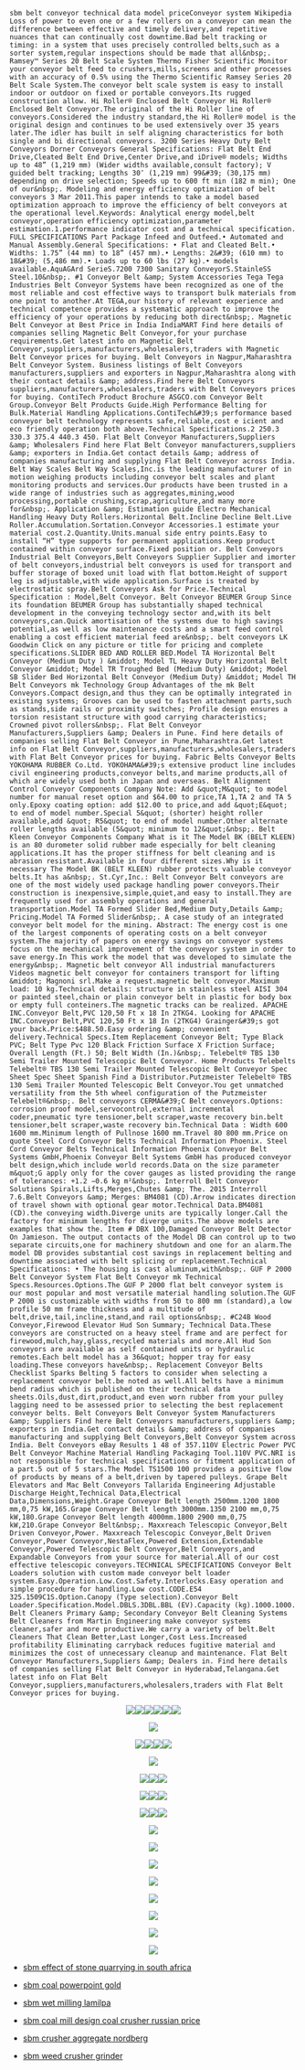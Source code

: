 
```
sbm belt conveyor technical data model priceConveyor system Wikipedia Loss of power to even one or a few rollers on a conveyor can mean the difference between effective and timely delivery,and repetitive nuances that can continually cost downtime.Bad belt tracking or timing: in a system that uses precisely controlled belts,such as a sorter system,regular inspections should be made that all&nbsp;. Ramsey™ Series 20 Belt Scale System Thermo Fisher Scientific Monitor your conveyor belt feed to crushers,mills,screens and other processes with an accuracy of 0.5% using the Thermo Scientific Ramsey Series 20 Belt Scale System.The conveyor belt scale system is easy to install indoor or outdoor on fixed or portable conveyors.Its rugged construction allow. Hi Roller® Enclosed Belt Conveyor Hi Roller® Enclosed Belt Conveyor.The original of the Hi Roller line of conveyors.Considered the industry standard,the Hi Roller® model is the original design and continues to be used extensively over 35 years later.The idler has built in self aligning characteristics for both single and bi directional conveyors. 3200 Series Heavy Duty Belt Conveyors Dorner Conveyors General Specifications: Flat Belt End Drive,Cleated Belt End Drive,Center Drive,and iDrive® models; Widths up to 48” (1,219 mm) (Wider widths available,consult factory); V guided belt tracking; Lengths 30″ (1,219 mm) 99&#39; (30,175 mm) depending on drive selection; Speeds up to 600 ft min (182 m min); One of our&nbsp;. Modeling and energy efficiency optimization of belt conveyors 3 Mar 2011.This paper intends to take a model based optimization approach to improve the efficiency of belt conveyors at the operational level.Keywords: Analytical energy model,belt conveyor,operation efficiency optimization,parameter estimation.1.performance indicator cost and a technical specification. FULL SPECIFICATIONS Part Package Infeed and Outfeed.• Automated and Manual Assembly.General Specifications: • Flat and Cleated Belt.• Widths: 1.75” (44 mm) to 18” (457 mm).• Lengths: 2&#39; (610 mm) to 18&#39; (5,486 mm).• Loads up to 60 lbs (27 kg).• models available.AquAGArd SerieS.7200 7300 Sanitary ConveyorS.StainleSS Steel.10&nbsp;. #1 Conveyor Belt &amp; System Accessories Tega Tega Industries Belt Conveyor Systems have been recognized as one of the most reliable and cost effective ways to transport bulk materials from one point to another.At TEGA,our history of relevant experience and technical competence provides a systematic approach to improve the efficiency of your operations by reducing both direct&nbsp;. Magnetic Belt Conveyor at Best Price in India IndiaMART Find here details of companies selling Magnetic Belt Conveyor,for your purchase requirements.Get latest info on Magnetic Belt Conveyor,suppliers,manufacturers,wholesalers,traders with Magnetic Belt Conveyor prices for buying. Belt Conveyors in Nagpur,Maharashtra Belt Conveyor System. Business listings of Belt Conveyors manufacturers,suppliers and exporters in Nagpur,Maharashtra along with their contact details &amp; address.Find here Belt Conveyors suppliers,manufacturers,wholesalers,traders with Belt Conveyors prices for buying. ContiTech Product Brochure ASGCO.com Conveyor Belt Group.Conveyor Belt Products Guide.High Performance Belting for Bulk.Material Handling Applications.ContiTech&#39;s performance based conveyor belt technology represents safe,reliable,cost e icient and eco friendly operation both above.Technical Specifications.2 250.3 330.3 375.4 440.3 450. Flat Belt Conveyor Manufacturers,Suppliers &amp; Wholesalers Find here Flat Belt Conveyor manufacturers,suppliers &amp; exporters in India.Get contact details &amp; address of companies manufacturing and supplying Flat Belt Conveyor across India. Belt Way Scales Belt Way Scales,Inc.is the leading manufacturer of in motion weighing products including conveyor belt scales and plant monitoring products and services.Our products have been trusted in a wide range of industries such as aggregates,mining,wood processing,portable crushing,scrap,agriculture,and many more for&nbsp;. Application &amp; Estimation guide Electro Mechanical Handling Heavy Duty Rollers.Horizontal Belt.Incline Decline Belt.Live Roller.Accumulation.Sortation.Conveyor Accessories.1 estimate your material cost.2.Quantity.Units.manual side entry points.Easy to install “H” type supports for permanent applications.Keep product contained within conveyor surface.Fixed position or. Belt Conveyors Industrial Belt Conveyors,Belt Conveyors Supplier Supplier and imorter of belt conveyors,industrial belt conveyors is used for transport and buffer storage of boxed unit load with flat bottom.Height of support leg is adjustable,with wide application.Surface is treated by electrostatic spray.Belt Conveyors Ask for Price.Technical Specification : Model,Belt Conveyor. Belt Conveyor BEUMER Group Since its foundation BEUMER Group has substantially shaped technical development in the conveying technology sector and,with its belt conveyors,can.Quick amortisation of the systems due to high savings potential,as well as low maintenance costs and a smart feed control enabling a cost efficient material feed are&nbsp;. belt conveyors LK Goodwin Click on any picture or title for pricing and complete specifications.SLIDER BED AND ROLLER BED.Model TA Horizontal Belt Conveyor (Medium Duty ) &middot; Model TL Heavy Duty Horizontal Belt Conveyor &middot; Model TR Troughed Bed (Medium Duty) &middot; Model SB Slider Bed Horizontal Belt Conveyor (Medium Duty) &middot; Model TH Belt Conveyors mk Technology Group Advantages of the mk Belt Conveyors.Compact design,and thus they can be optimally integrated in existing systems; Grooves can be used to fasten attachment parts,such as stands,side rails or proximity switches; Profile design ensures a torsion resistant structure with good carrying characteristics; Crowned pivot rollers&nbsp;. Flat Belt Conveyor Manufacturers,Suppliers &amp; Dealers in Pune. Find here details of companies selling Flat Belt Conveyor in Pune,Maharashtra.Get latest info on Flat Belt Conveyor,suppliers,manufacturers,wholesalers,traders with Flat Belt Conveyor prices for buying. Fabric Belts Conveyor Belts YOKOHAMA RUBBER Co.Ltd. YOKOHAMA&#39;s extensive product line includes civil engineering products,conveyor belts,and marine products,all of which are widely used both in Japan and overseas. Belt Alignment Control Conveyor Components Company Note: Add &quot;M&quot; to model number for manual reset option and $64.00 to price,TA 1,TA 2 and TA 5 only.Epoxy coating option: add $12.00 to price,and add &quot;E&quot; to end of model number.Special 5&quot; (shorter) height roller available,add &quot; R5&quot; to end of model number.Other alternate roller lengths available (5&quot; minimum to 12&quot;&nbsp;. Belt Kleen Conveyor Components Company What is it The Model BK (BELT KLEEN) is an 80 durometer solid rubber made especially for belt cleaning applications.It has the proper stiffness for belt cleaning and is abrasion resistant.Available in four different sizes.Why is it necessary The Model BK (BELT KLEEN) rubber protects valuable conveyor belts.It has a&nbsp;. St.Cyr,Inc.: Belt Conveyor Belt conveyors are one of the most widely used package handling power conveyors.Their construction is inexpensive,simple,quiet,and easy to install.They are frequently used for assembly operations and general transportation.Model TA Formed Slider Bed,Medium Duty,Details &amp; Pricing.Model TA Formed Slider&nbsp;. A case study of an integrated conveyor belt model for the mining. Abstract: The energy cost is one of the largest components of operating costs on a belt conveyor system.The majority of papers on energy savings on conveyor systems focus on the mechanical improvement of the conveyor system in order to save energy.In This work the model that was developed to simulate the energy&nbsp;. Magnetic belt conveyor All industrial manufacturers Videos magnetic belt conveyor for containers transport for lifting &middot; Magnoni srl.Make a request.magnetic belt conveyor.Maximum load: 10 kg.Technical details: structure in stainless steel AISI 304 or painted steel,chain or plain conveyor belt in plastic for body box or empty full conteiners.The magnetic tracks can be realized. APACHE INC.Conveyor Belt,PVC 120,50 Ft x 18 In 2TKG4. Looking for APACHE INC.Conveyor Belt,PVC 120,50 Ft x 18 In (2TKG4) Grainger&#39;s got your back.Price:$488.50.Easy ordering &amp; convenient delivery.Technical Specs.Item Replacement Conveyor Belt; Type Black PVC; Belt Type Pvc 120 Black Friction Surface X Friction Surface; Overall Length (Ft.) 50; Belt Width (In.)&nbsp;. Telebelt® TBS 130 Semi Trailer Mounted Telescopic Belt Conveyor. Home Products Telebelts Telebelt® TBS 130 Semi Trailer Mounted Telescopic Belt Conveyor Spec Sheet Spec Sheet Spanish Find a Distributor.Putzmeister Telebelt® TBS 130 Semi Trailer Mounted Telescopic Belt Conveyor.You get unmatched versatility from the 5th wheel configuration of the Putzmeister Telebelt®&nbsp;. Belt conveyors CERMA&#39;C Belt conveyors.Options: corrosion proof model,servocontrol,external incremental coder,pneumatic tyre tensioner,belt scraper,waste recovery bin.belt tensioner,belt scraper,waste recovery bin.Technical Data : Width 600 1600 mm.Minimum length of Pullnose 1600 mm.Travel 80 800 mm.Price on quote Steel Cord Conveyor Belts Technical Information Phoenix. Steel Cord Conveyor Belts Technical Information Phoenix Conveyor Belt Systems GmbH,Phoenix Conveyor Belt Systems GmbH has produced conveyor belt design,which include world records.Data on the size parameter m&quot;G apply only for the cover gauges as listed providing the range of tolerances: +1.2 −0.6 kg m²&nbsp;. Interroll Belt Conveyor Solutions Spirals,Lifts,Merges,Chutes &amp; The. 2015 Interroll 7.6.Belt Conveyors &amp; Merges: BM4081 (CD).Arrow indicates direction of travel shown with optional gear motor.Technical Data.BM4081 (CD).the conveying width.Diverge units are typically longer.Call the factory for minimum lengths for diverge units.The above models are examples that show the. Item # DBX 100,Damaged Conveyor Belt Detector On Jamieson. The output contacts of the Model DB can control up to two separate circuits,one for machinery shutdown and one for an alarm.The model DB provides substantial cost savings in replacement belting and downtime associated with belt splicing or replacement.Technical Specifications: • The housing is cast aluminum,with&nbsp;. GUF P 2000 Belt Conveyor System Flat Belt Conveyor mk Technical Specs.Resources.Options.The GUF P 2000 flat belt conveyor system is our most popular and most versatile material handling solution.The GUF P 2000 is customizable with widths from 50 to 800 mm (standard),a low profile 50 mm frame thickness and a multitude of belt,drive,tail,incline,stand,and rail options&nbsp;. #C24B Wood Conveyor,Firewood Elevator Hud Son Summary; Technical Data.These conveyors are constructed on a heavy steel frame and are perfect for firewood,mulch,hay,glass,recycled materials and more.All Hud Son conveyors are available as self contained units or hydraulic remotes.Each belt model has a 36&quot; hopper tray for easy loading.These conveyors have&nbsp;. Replacement Conveyor Belts Checklist Sparks Belting 5 factors to consider when selecting a replacement conveyor belt.be noted as well.All belts have a minimum bend radius which is published on their technical data sheets.Oils,dust,dirt,product,and even worn rubber from your pulley lagging need to be assessed prior to selecting the best replacement conveyor belts. Belt Conveyors Belt Conveyor System Manufacturers &amp; Suppliers Find here Belt Conveyors manufacturers,suppliers &amp; exporters in India.Get contact details &amp; address of companies manufacturing and supplying Belt Conveyors,Belt Conveyor System across India. Belt Conveyors eBay Results 1 48 of 357.110V Electric Power PVC Belt Conveyor Machine Material Handling Packaging Tool.110V PVC.NRI is not responsible for technical specifications or fitment application of a part.5 out of 5 stars.The Model TS1500 100 provides a positive flow of products by means of a belt,driven by tapered pulleys. Grape Belt Elevators and Mac Belt Conveyors Tallarida Engineering Adjustable Discharge Height,Technical Data,Electrical Data,Dimensions,Weight.Grape Conveyor Belt length 2500mm.1200 1800 mm,0,75 kW,165.Grape Conveyor Belt length 3000mm.1350 2100 mm,0,75 kW,180.Grape Conveyor Belt length 4000mm.1800 2900 mm,0,75 kW,210.Grape Conveyor Belt&nbsp;. Maxxreach Telescopic Conveyor,Belt Driven Conveyor,Power. Maxxreach Telescopic Conveyor,Belt Driven Conveyor,Power Conveyor,NestaFlex,Powered Extension,Extendable Conveyor,Powered Telescopic Belt Conveyor,Belt Conveyors,and Expandable Conveyors from your source for material.All of our cost effective telescopic conveyors.TECHNICAL SPECIFICATIONS Conveyor Belt Loaders solution with custom made conveyor belt loader system.Easy.Operation.Low.Cost.Safety.Interlocks.Easy operation and simple procedure for handling.Low cost.CODE.E54 325.1509C1S.Option.Canopy (Type selection).Conveyor Belt Loader.Specification.Model.DBLS.3DBL.BBL (EV).Capacity (kg).1000.1000. Belt Cleaners Primary &amp; Secondary Conveyor Belt Cleaning Systems Belt Cleaners from Martin Engineering make conveyor systems cleaner,safer and more productive.We carry a variety of belt.Belt Cleaners That Clean Better,Last Longer,Cost Less.Increased profitability Eliminating carryback reduces fugitive material and minimizes the cost of unnecessary cleanup and maintenance. Flat Belt Conveyor Manufacturers,Suppliers &amp; Dealers in. Find here details of companies selling Flat Belt Conveyor in Hyderabad,Telangana.Get latest info on Flat Belt Conveyor,suppliers,manufacturers,wholesalers,traders with Flat Belt Conveyor prices for buying. 
```

<div align="center">
  
<a rel="nofollow" href="https://m.shibang-china.com?f=github&k=sbm+belt+conveyor+technical+data+model+price"><img src="https://static.shibang-china.com/en/l.png"></a><img src="https://static.shibang-china.com/en/hw.png"><a rel="nofollow" href="https://m.shibang-china.com/product/?f=github&k=sbm+belt+conveyor+technical+data+model+price"><img src="https://static.shibang-china.com/en/p.png"></a><a rel="nofollow" href="https://m.shibang-china.com/cases/?f=github&k=sbm+belt+conveyor+technical+data+model+price"><img src="https://static.shibang-china.com/en/c.png"></a><a rel="nofollow" href="https://m.shibang-china.com/news/?f=github&k=sbm+belt+conveyor+technical+data+model+price"><img src="https://static.shibang-china.com/en/n.png"></a><a rel="nofollow" href="https://m.shibang-china.com?f=github&k=sbm+belt+conveyor+technical+data+model+price"><img src="https://static.shibang-china.com/en/m.png"></a>

<a rel="nofollow" href="https://m.shibang-china.com/product/?f=github&k=sbm+belt+conveyor+technical+data+model+price"><img src="https://static.shibang-china.com/en/b.jpg"></a>
  
<a rel="nofollow" href="https://m.shibang-china.com/solution-aggregate.html?f=github&k=sbm+belt+conveyor+technical+data+model+price"><img src="https://static.shibang-china.com/en/a.jpg"></a><a rel="nofollow" href="https://m.shibang-china.com/solution-mine.html?f=github&k=sbm+belt+conveyor+technical+data+model+price"><img src="https://static.shibang-china.com/en/m.jpg"></a><a rel="nofollow" href="https://m.shibang-china.com/solution-mill.html?f=github&k=sbm+belt+conveyor+technical+data+model+price"><img src="https://static.shibang-china.com/en/g.jpg"></a><a rel="nofollow" href="https://m.shibang-china.com/solution-epc.html?f=github&k=sbm+belt+conveyor+technical+data+model+price"><img src="https://static.shibang-china.com/en/e.jpg"></a>

<a rel="nofollow" href="https://m.shibang-china.com/product/?f=github&k=sbm+belt+conveyor+technical+data+model+price"><img src="https://static.shibang-china.com/en/a-p.png"></a>

<a rel="nofollow" href="https://m.shibang-china.com/product/crusher/c6x.html?f=github&k=sbm+belt+conveyor+technical+data+model+price"><img src="https://static.shibang-china.com/en/j.jpg"></a><a rel="nofollow" href="https://m.shibang-china.com/product/crusher/ci5x.html?f=github&k=sbm+belt+conveyor+technical+data+model+price"><img src="https://static.shibang-china.com/en/i.jpg"></a><a rel="nofollow" href="https://m.shibang-china.com/product/crusher/hst.html?f=github&k=sbm+belt+conveyor+technical+data+model+price"><img src="https://static.shibang-china.com/en/c.jpg"></a>

<a rel="nofollow" href="https://m.shibang-china.com/product/mill/mtw.html?f=github&k=sbm+belt+conveyor+technical+data+model+price"><img src="https://static.shibang-china.com/en/mtw.jpg"></a><a rel="nofollow" href="https://m.shibang-china.com/product/mill/scm.html?f=github&k=sbm+belt+conveyor+technical+data+model+price"><img src="https://static.shibang-china.com/en/scm.jpg"></a><a rel="nofollow" href="https://m.shibang-china.com/product/mill/lm.html?f=github&k=sbm+belt+conveyor+technical+data+model+price"><img src="https://static.shibang-china.com/en/lm.jpg"></a>

<a rel="nofollow" href="https://m.shibang-china.com/product/sand/vsi6x.html?f=github&k=sbm+belt+conveyor+technical+data+model+price"><img src="https://static.shibang-china.com/en/6x.jpg"></a><a rel="nofollow" href="https://m.shibang-china.com/product/sand/vu.html?f=github&k=sbm+belt+conveyor+technical+data+model+price"><img src="https://static.shibang-china.com/en/vu.jpg"></a><a rel="nofollow" href="https://m.shibang-china.com/product/mobile/klun.html?f=github&k=sbm+belt+conveyor+technical+data+model+price"><img src="https://static.shibang-china.com/en/k.jpg"></a>

<a rel="nofollow" href="https://m.shibang-china.com/cases/?f=github&k=sbm+belt+conveyor+technical+data+model+price"><img src="https://static.shibang-china.com/en/case.png"></a>

<a rel="nofollow" href="https://m.shibang-china.com/cases/aggregate/202.html?f=github&k=sbm+belt+conveyor+technical+data+model+price"><img src="https://static.shibang-china.com/en/c-1.jpg"></a>

<a rel="nofollow" href="https://m.shibang-china.com/cases/aggregate/203.html?f=github&k=sbm+belt+conveyor+technical+data+model+price"><img src="https://static.shibang-china.com/en/c-2.jpg"></a>

<a rel="nofollow" href="https://m.shibang-china.com/cases/mill/123.html?f=github&k=sbm+belt+conveyor+technical+data+model+price"><img src="https://static.shibang-china.com/en/c-3.jpg"></a>

<a rel="nofollow" href="https://m.shibang-china.com/contact_us.html?f=github&k=sbm+belt+conveyor+technical+data+model+price"><img src="https://static.shibang-china.com/en/contact.png"></a>

<a rel="nofollow" href="https://swt.shibang-china.com/?f=github&k=sbm+belt+conveyor+technical+data+model+price"><img src="https://static.shibang-china.com/en/chat.png"></a>

<a rel="nofollow" href="https://whatsapp.shibangsoft.com/WhatsApp.php?f=github&k=sbm+belt+conveyor+technical+data+model+price"><img src="https://static.shibang-china.com/en/whatsapp.png"></a>

<a rel="nofollow" href="https://m.shibang-china.com/?f=github&k=sbm+belt+conveyor+technical+data+model+price"><img src="https://static.shibang-china.com/en/website.png"></a>

</div>


* [sbm effect of stone quarrying in south africa](sbm%20effect%20of%20stone%20quarrying%20in%20south%20africa.md)

* [sbm coal powerpoint gold](sbm%20coal%20powerpoint%20gold.md)

* [sbm wet milling lamilpa](sbm%20wet%20milling%20lamilpa.md)

* [sbm coal mill design coal crusher russian price](sbm%20coal%20mill%20design%20coal%20crusher%20russian%20price.md)

* [sbm crusher aggregate nordberg](sbm%20crusher%20aggregate%20nordberg.md)

* [sbm weed crusher grinder](sbm%20weed%20crusher%20grinder.md)